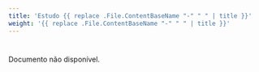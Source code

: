 ```yaml
---
title: 'Estudo {{ replace .File.ContentBaseName "-" " " | title }}'
weight: '{{ replace .File.ContentBaseName "-" " " | title }}'
---
```


#

Documento não disponível.
